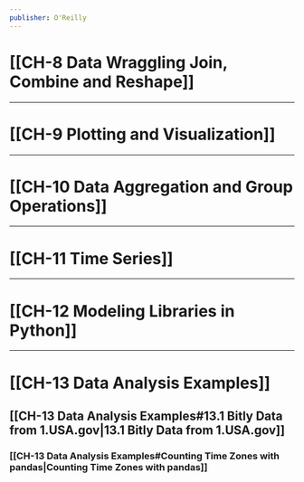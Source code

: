 ```yaml
---
publisher: O'Reilly
---
```


# [[CH-8 Data Wraggling Join, Combine and Reshape]]
---

# [[CH-9 Plotting and Visualization]]
---

# [[CH-10 Data Aggregation and Group Operations]]
---

# [[CH-11 Time Series]]
---

# [[CH-12 Modeling Libraries in Python]]
---

# [[CH-13 Data Analysis Examples]]

## [[CH-13 Data Analysis Examples#13.1 Bitly Data from 1.USA.gov|13.1 Bitly Data from 1.USA.gov]]

### [[CH-13 Data Analysis Examples#Counting Time Zones with pandas|Counting Time Zones with pandas]]



